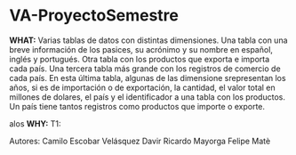 # VA-ProyectoSemestre

**WHAT:** Varias tablas de datos con distintas dimensiones. Una tabla con una breve información de los pasices, su acrónimo y su nombre en español, inglés y portugués. Otra tabla con los productos que exporta e importa cada país. Una tercera tabla más grande con los registros de comercio de cada país. En esta última tabla, algunas de las dimensione srepresentan los años, si es de importación o de exportación, la cantidad, el valor total en millones de dolares, el país y el identificador a una tabla con los productos. Un país tiene tantos registros como productos que importe o exporte.


alos
**WHY:** 
T1: 



Autores:
Camilo Escobar Velásquez
Davir Ricardo Mayorga
Felipe Matè
